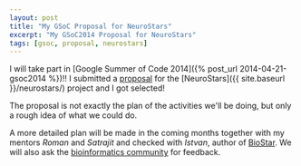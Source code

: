 ```yaml
---
layout: post
title: "My GSoC Proposal for NeuroStars"
excerpt: "My GSoC2014 Proposal for NeuroStars"
tags: [gsoc, proposal, neurostars]
---
```


I will take part in
[Google Summer of Code 2014]({% post_url 2014-04-21-gsoc2014 %})!!
I submitted a
[proposal](https://docs.google.com/document/d/1yBkXf29MP_Hjc7G7Ayd30iL6z7-1aLA53j7ezLQuPXk/edit?usp=sharing)
for the [NeuroStars]({{ site.baseurl }}/neurostars/) project and I got selected!

The proposal is not exactly the plan of the activities we'll be doing, but only a rough idea of
what we could do.

A more detailed plan will be made in the coming months together with my mentors *Roman* and
*Satrajit* and checked with *Istvan*, author of
[BioStar](https://github.com/ialbert/biostar-central/).
We will also ask the
[bioinformatics community](https://www.biostars.org/) for feedback.